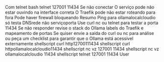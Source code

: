  Com telnet
bash
telnet 127001 11434
 Se não conectar
 O serviço pode não estar ouvindo na interface correta
 O Traefik pode não estar roteando para fora
 Pode haver firewall bloqueando
 Resumo
 Ping para ollamalocalcloudio só testa DNSrede não serviçoporta
 Use curl nc ou telnet para testar a porta 11434
 Se não responder revise o stack do Ollama labels do Traefik e mapeamento de portas
Se quiser envie a saída do curl ou nc para análise ou peça um checklist para garantir que o Ollama está acessível externamente
shellscript
curl http12700111434
shellscript
curl httpollamalocalcloudio11434
shellscript
nc vz 127001 11434
shellscript
nc vz ollamalocalcloudio 11434
shellscript
telnet 127001 11434
User